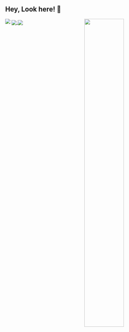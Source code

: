 ## Hey, Look here! :wave: 

<img align="right" width="50%" src="https://github-readme-stats.vercel.app/api?username=fjl2496627108&show_icons=true&theme=vue" />
<img src="https://github-readme-stats.vercel.app/api/top-langs/?username=fjl2496627108&layout=compact)](https://github.com/anuraghazra/github-readme-stats"/>
<a href="https://github.com/anuraghazra/github-readme-stats">
  <img align="center" src="https://github-readme-stats.vercel.app/api/pin/?username=fjl2496627108&repo=github-readme-stats" />
</a>
<a href="https://github.com/anuraghazra/convoychat">
  <img align="center" src="https://github-readme-stats.vercel.app/api/pin/?username=fjl2496627108&repo=convoychat" />
</a>
